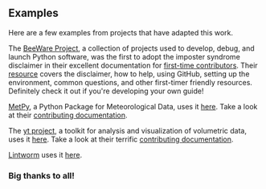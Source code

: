## Examples

Here are a few examples from projects that have adapted this work.

The [BeeWare Project](https://pybee.org/), a collection of projects used to develop, debug, and launch Python software, was the first to adopt the imposter syndrome disclaimer in their excellent documentation for [first-time contributors](https://pybee.org/contributing/how/first-time/imposter-syndrome/). Their [resource](https://pybee.org/contributing/how/first-time/) covers the disclaimer, how to help, using GitHub, setting up the environment, common questions, and other first-timer friendly resources. Definitely check it out if you're developing your own guide!

[MetPy](https://github.com/Unidata/MetPy), a Python Package for Meteorological Data, uses it [here](https://github.com/Unidata/MetPy#contributing). Take a look at their [contributing documentation](https://github.com/Unidata/MetPy/blob/master/CONTRIBUTING.md).

The [yt project](https://github.com/yt-project/yt), a toolkit for analysis and visualization of volumetric data, uses it [here](https://github.com/yt-project/yt#contributing). Take a look at their terrific [contributing documentation](https://github.com/yt-project/yt/blob/master/CONTRIBUTING.rst).

[Lintworm](https://github.com/jlabusch/lintworm) uses it [here](https://github.com/jlabusch/lintworm#how-to-contribute).

### Big thanks to all!
